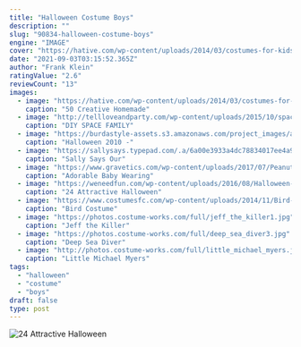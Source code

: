 ```yaml
---
title: "Halloween Costume Boys"
description: ""
slug: "90834-halloween-costume-boys"
engine: "IMAGE"
cover: "https://hative.com/wp-content/uploads/2014/03/costumes-for-kids/9-jetpack-for-kid-costume.jpg"
date: "2021-09-03T03:15:52.365Z"
author: "Frank Klein"
ratingValue: "2.6"
reviewCount: "13"
images:
  - image: "https://hative.com/wp-content/uploads/2014/03/costumes-for-kids/9-jetpack-for-kid-costume.jpg"
    caption: "50 Creative Homemade"
  - image: "http://tellloveandparty.com/wp-content/uploads/2015/10/space-man-costume-Tell-Love-and-PArty.jpg"
    caption: "DIY SPACE FAMILY"
  - image: "https://burdastyle-assets.s3.amazonaws.com/project_images/assets/000/150/726/finn_lego_darth_original.jpg?1288575493"
    caption: "Halloween 2010 -"
  - image: "https://sallysays.typepad.com/.a/6a00e3933a4dc78834017ee4a9d983970d-600wi"
    caption: "Sally Says Our"
  - image: "https://www.gravetics.com/wp-content/uploads/2017/07/Peanut-girl.jpg"
    caption: "Adorable Baby Wearing"
  - image: "https://weneedfun.com/wp-content/uploads/2016/08/Halloween-Costumes-For-Boys-6.jpg"
    caption: "24 Attractive Halloween"
  - image: "https://www.costumesfc.com/wp-content/uploads/2014/11/Bird-Wings-Costume.jpg"
    caption: "Bird Costume"
  - image: "https://photos.costume-works.com/full/jeff_the_killer1.jpg"
    caption: "Jeff the Killer"
  - image: "https://photos.costume-works.com/full/deep_sea_diver3.jpg"
    caption: "Deep Sea Diver"
  - image: "http://photos.costume-works.com/full/little_michael_myers.jpg"
    caption: "Little Michael Myers"
tags:
  - "halloween"
  - "costume"
  - "boys"
draft: false
type: post
---
```



![24 Attractive Halloween](https://weneedfun.com/wp-content/uploads/2016/08/Halloween-Costumes-For-Boys-6.jpg "24 Attractive Halloween")


<!--inArticleAds-->

<!--galleryOne-->


<!--inArticleAds-->

<!--galleryTwo-->


<!--galleryThree-->

